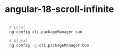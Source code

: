 # angular-18-scroll-infinite

####

```sh

  # Local
  ng config cli.packageManager bun

  # Global
  ng config -g cli.packageManager bun

```
